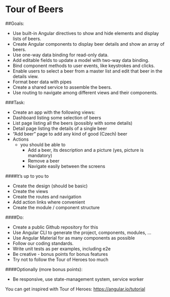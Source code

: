 # Tour of Beers

##Goals:
- Use built-in Angular directives to show and hide elements and display lists of beers.
- Create Angular components to display beer details and show an array of beers.
- Use one-way data binding for read-only data.
- Add editable fields to update a model with two-way data binding.
- Bind component methods to user events, like keystrokes and clicks.
- Enable users to select a beer from a master list and edit that beer in the details view.
- Format beer data with pipes
- Create a shared service to assemble the beers.
- Use routing to navigate among different views and their components.

###Task:
- Create an app with the following views:
- Dashboard listing some selection of beers
- List page listing all the beers (possibly with some details)
- Detail page listing the details of a single beer
- “Add beer” page to add any kind of good (Czech) beer
- Actions
    - you should be able to
        - Add a beer, its description and a picture (yes, picture is mandatory)
        - Remove a beer
        - Navigate easily between the screens

####It’s up to you to
- Create the design (should be basic)
- Create the views
- Create the routes and navigation
- Add action links where convenient
- Create the module / component structure

####Do:
- Create a public Github repository for this
- Use Angular CLI to generate the project, components, modules, ...
- Use Angular Material for as many components as possible
- Follow our coding standards.
- Write unit tests as per examples, including e2e
- Be creative - bonus points for bonus features
- Try not to follow the Tour of Heroes too much


####Optionally (more bonus points):
- Be responsive, use state-management system, service worker

You can get inspired with Tour of Heroes: https://angular.io/tutorial